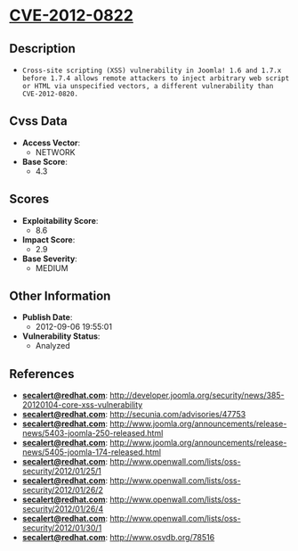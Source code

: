 
# [CVE-2012-0822](https://cve.mitre.org/cgi-bin/cvename.cgi?name=CVE-2012-0822)

## Description

- `Cross-site scripting (XSS) vulnerability in Joomla! 1.6 and 1.7.x before 1.7.4 allows remote attackers to inject arbitrary web script or HTML via unspecified vectors, a different vulnerability than CVE-2012-0820.`

## Cvss Data

- **Access Vector**:
  - NETWORK
- **Base Score**:
  - 4.3

## Scores

- **Exploitability Score**:
  - 8.6
- **Impact Score**:
  - 2.9
- **Base Severity**:
  - MEDIUM

## Other Information

- **Publish Date**:
  - 2012-09-06 19:55:01
- **Vulnerability Status**:
  - Analyzed

## References

- **secalert@redhat.com**: http://developer.joomla.org/security/news/385-20120104-core-xss-vulnerability
- **secalert@redhat.com**: http://secunia.com/advisories/47753
- **secalert@redhat.com**: http://www.joomla.org/announcements/release-news/5403-joomla-250-released.html
- **secalert@redhat.com**: http://www.joomla.org/announcements/release-news/5405-joomla-174-released.html
- **secalert@redhat.com**: http://www.openwall.com/lists/oss-security/2012/01/25/1
- **secalert@redhat.com**: http://www.openwall.com/lists/oss-security/2012/01/26/2
- **secalert@redhat.com**: http://www.openwall.com/lists/oss-security/2012/01/26/4
- **secalert@redhat.com**: http://www.openwall.com/lists/oss-security/2012/01/30/1
- **secalert@redhat.com**: http://www.osvdb.org/78516
